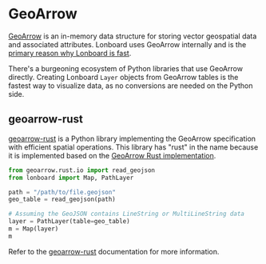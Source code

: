# GeoArrow

[GeoArrow](https://geoarrow.org/) is an in-memory data structure for storing vector geospatial data and associated attributes. Lonboard uses GeoArrow internally and is the [primary reason why Lonboard is fast](../../how-it-works#how-is-it-so-fast).

There's a burgeoning ecosystem of Python libraries that use GeoArrow directly. Creating Lonboard `Layer` objects from GeoArrow tables is the fastest way to visualize data, as no conversions are needed on the Python side.

## geoarrow-rust

[geoarrow-rust](https://geoarrow.org/geoarrow-rs/python/latest/) is a Python library implementing the GeoArrow specification with efficient spatial operations. This library has "rust" in the name because it is implemented based on the [GeoArrow Rust implementation](https://geoarrow.org/geoarrow-rs/).

```py
from geoarrow.rust.io import read_geojson
from lonboard import Map, PathLayer

path = "/path/to/file.geojson"
geo_table = read_geojson(path)

# Assuming the GeoJSON contains LineString or MultiLineString data
layer = PathLayer(table=geo_table)
m = Map(layer)
m
```

Refer to the [geoarrow-rust](https://geoarrow.org/geoarrow-rs/python/latest/) documentation for more information.
